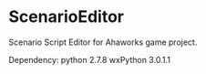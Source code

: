 ScenarioEditor
==============

Scenario Script Editor for Ahaworks game project.

Dependency:
python 2.7.8
wxPython 3.0.1.1
